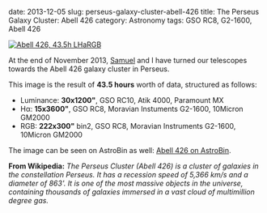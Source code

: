 date: 2013-12-05
slug: perseus-galaxy-cluster-abell-426
title: The Perseus Galaxy Cluster: Abell 426
category: Astronomy
tags: GSO RC8, G2-1600, Abell 426

[![][abell426]][abell426]

At the end of November 2013, [Samuel](http://astrob.in/users/samueldl/) and I
have turned our telescopes towards the Abell 426 galaxy cluster in Perseus.

This image is the result of **43.5 hours** worth of data, structured as
follows:

* Luminance: **30x1200"**, GSO RC10, Atik 4000, Paramount MX
* H&alpha;: **15x3600"**, GSO RC8, Moravian Instuments G2-1600, 10Micron GM2000
* RGB: **222x300"** bin2, GSO RC8, Moravian Instruments G2-1600, 10Micron GM2000

The image can be seen on AstroBin as well: [Abell 426 on
AstroBin](http://www.astrobin.com/66851/).


**From Wikipedia:** *The Perseus Cluster (Abell 426) is a cluster of galaxies
in the constellation Perseus. It has a recession speed of 5,366 km/s and a
diameter of 863'.  It is one of the most massive objects in the universe,
containing thousands of galaxies immersed in a vast cloud of multimillion
degree gas.*


[abell426]: |filename|/images/2013_Abell_426.jpg "Abell 426, 43.5h LHaRGB"
